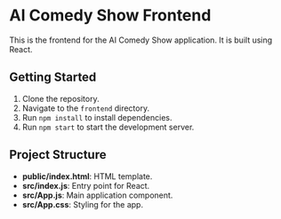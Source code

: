 # AI Comedy Show Frontend

This is the frontend for the AI Comedy Show application. It is built using React.

## Getting Started

1. Clone the repository.
2. Navigate to the `frontend` directory.
3. Run `npm install` to install dependencies.
4. Run `npm start` to start the development server.

## Project Structure

- **public/index.html**: HTML template.
- **src/index.js**: Entry point for React.
- **src/App.js**: Main application component.
- **src/App.css**: Styling for the app.
